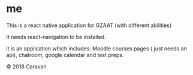 # me
This is a react native application for GZAAT (with different abilities) 

It needs react-navigation to be installed.

it is an application which includes: Moodle courses pages ( just needs an api), chatroom, google calendar and test preps.


© 2018 Caravan
